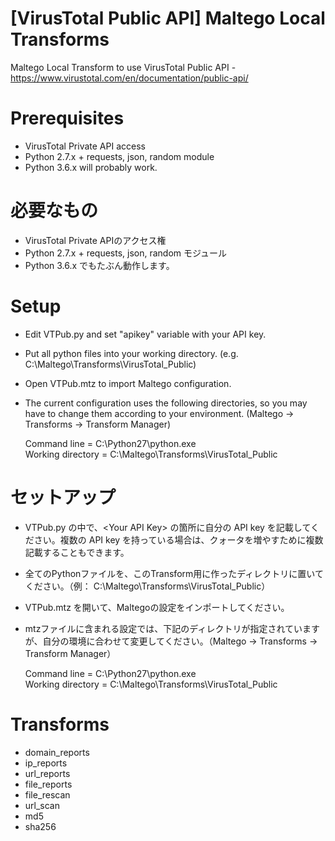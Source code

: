 # [VirusTotal Public API] Maltego Local Transforms
Maltego Local Transform to use VirusTotal Public API - https://www.virustotal.com/en/documentation/public-api/

# Prerequisites
- VirusTotal Private API access
- Python 2.7.x + requests, json, random module
- Python 3.6.x will probably work.

# 必要なもの
- VirusTotal Private APIのアクセス権
- Python 2.7.x + requests, json, random モジュール
- Python 3.6.x でもたぶん動作します。

# Setup
- Edit VTPub.py and set "apikey" variable with your API key.  
- Put all python files into your working directory. (e.g. C:\Maltego\Transforms\VirusTotal_Public)  
- Open VTPub.mtz to import Maltego configuration.  
- The current configuration uses the following directories, so you may have to change them according to your environment. (Maltego -> Transforms -> Transform Manager)  

  Command line = C:\Python27\python.exe  
  Working directory = C:\Maltego\Transforms\VirusTotal_Public

# セットアップ
- VTPub.py の中で、\<Your API Key\> の箇所に自分の API key を記載してください。複数の API key を持っている場合は、クォータを増やすために複数記載することもできます。
- 全てのPythonファイルを、このTransform用に作ったディレクトリに置いてください。（例： C:\Maltego\Transforms\VirusTotal_Public）
- VTPub.mtz を開いて、Maltegoの設定をインポートしてください。
- mtzファイルに含まれる設定では、下記のディレクトリが指定されていますが、自分の環境に合わせて変更してください。（Maltego -> Transforms -> Transform Manager）

  Command line = C:\Python27\python.exe  
  Working directory = C:\Maltego\Transforms\VirusTotal_Public

# Transforms
- domain_reports
- ip_reports
- url_reports
- file_reports
- file_rescan
- url_scan
- md5
- sha256
